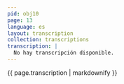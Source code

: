 ```yaml
---
pid: obj10
page: 13
language: es
layout: transcription
collection: transcriptions
transcription: |
  No hay transcripción disponible.
---
```


{{ page.transcription | markdownify }}
